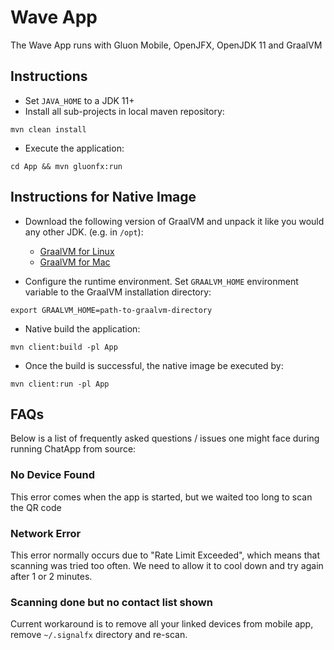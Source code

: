 Wave App
====

The Wave App runs with Gluon Mobile, OpenJFX, OpenJDK 11 and GraalVM

Instructions
------------

* Set `JAVA_HOME` to a JDK 11+
* Install all sub-projects in local maven repository:
```
mvn clean install
```
* Execute the application:
```
cd App && mvn gluonfx:run
```

Instructions for Native Image
------------

* Download the following version of GraalVM and unpack it like you would any other JDK. (e.g. in `/opt`):

  * [GraalVM for Linux](https://download2.gluonhq.com/substrate/graalvm/graalvm-svm-linux-20.1.0-ea+25.zip)
  * [GraalVM for Mac](https://download2.gluonhq.com/substrate/graalvm/graalvm-svm-darwin-20.1.0-ea+25.zip)

* Configure the runtime environment. Set `GRAALVM_HOME` environment variable to the GraalVM installation directory:
```
export GRAALVM_HOME=path-to-graalvm-directory
```

* Native build the application:
```
mvn client:build -pl App
```
* Once the build is successful, the native image be executed by:
```
mvn client:run -pl App
```

## FAQs

Below is a list of frequently asked questions / issues one might face during running ChatApp from source:

### No Device Found

This error comes when the app is started, but we waited too long to scan the QR code

### Network Error

This error normally occurs due to "Rate Limit Exceeded", which means that scanning was tried too often.
We need to allow it to cool down and try again after 1 or 2 minutes.

### Scanning done but no contact list shown

Current workaround is to remove all your linked devices from mobile app, remove `~/.signalfx` directory and re-scan.